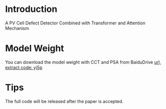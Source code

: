 # Introduction
A PV Cell Defect Detector Combined with Transformer and Attention Mechanism

# Model Weight
You can download the model weight with CCT and PSA from BaiduDrive [url, extract code: yj5p](https://pan.baidu.com/s/1JhVxDc9vI5zkPgI2FXWAbg)

# Tips
The full code will be released after the paper is accepted.

